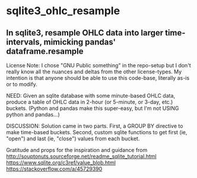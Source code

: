 # sqlite3_ohlc_resample
## In sqlite3, resample OHLC data into larger time-intervals, mimicking pandas' dataframe.resample

License Note: I chose "GNU Public something" in the repo-setup but I don't really know all the nuances and deltas from the other license-types. My intention is that anyone should be able to use this code-base, literally as-is or to modify.

NEED:
Given an sqlite database with some minute-based OHLC data, produce a table of OHLC data in 2-hour (or 5-minute, or 3-day, etc.) buckets. (Python and pandas make this super-easy, but I'm not USING python and pandas...)

DISCUSSION:
Solution came in two parts.
  First, a GROUP BY directive to make time-based buckets.
  Second, custom sqlite functions to get first (ie, "open") and last (ie, "close") values from each bucket.

Gratitude and props for the inspiration and guidance from <br>
http://souptonuts.sourceforge.net/readme_sqlite_tutorial.html <br>
https://www.sqlite.org/c3ref/value_blob.html <br>
https://stackoverflow.com/a/45729390 <br>

